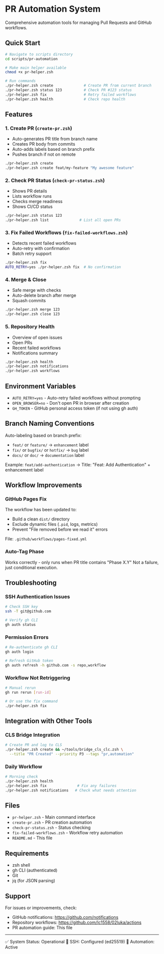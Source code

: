 # PR Automation System

Comprehensive automation tools for managing Pull Requests and GitHub workflows.

## Quick Start

```bash
# Navigate to scripts directory
cd scripts/pr-automation

# Make main helper available
chmod +x pr-helper.zsh

# Run commands
./pr-helper.zsh create              # Create PR from current branch
./pr-helper.zsh status 123          # Check PR #123 status
./pr-helper.zsh fix                 # Retry failed workflows
./pr-helper.zsh health              # Check repo health
```

## Features

### 1. **Create PR** (`create-pr.zsh`)
- Auto-generates PR title from branch name
- Creates PR body from commits
- Auto-adds labels based on branch prefix
- Pushes branch if not on remote

```bash
./pr-helper.zsh create
./pr-helper.zsh create feat/my-feature "My awesome feature"
```

### 2. **Check PR Status** (`check-pr-status.zsh`)
- Shows PR details
- Lists workflow runs
- Checks merge readiness
- Shows CI/CD status

```bash
./pr-helper.zsh status 123
./pr-helper.zsh list              # List all open PRs
```

### 3. **Fix Failed Workflows** (`fix-failed-workflows.zsh`)
- Detects recent failed workflows
- Auto-retry with confirmation
- Batch retry support

```bash
./pr-helper.zsh fix
AUTO_RETRY=yes ./pr-helper.zsh fix  # No confirmation
```

### 4. **Merge & Close** 
- Safe merge with checks
- Auto-delete branch after merge
- Squash commits

```bash
./pr-helper.zsh merge 123
./pr-helper.zsh close 123
```

### 5. **Repository Health**
- Overview of open issues
- Open PRs
- Recent failed workflows
- Notifications summary

```bash
./pr-helper.zsh health
./pr-helper.zsh notifications
./pr-helper.zsh workflows
```

## Environment Variables

- `AUTO_RETRY=yes` - Auto-retry failed workflows without prompting
- `OPEN_BROWSER=no` - Don't open PR in browser after creation
- `GH_TOKEN` - GitHub personal access token (if not using gh auth)

## Branch Naming Conventions

Auto-labeling based on branch prefix:

- `feat/` or `feature/` → `enhancement` label
- `fix/` or `bugfix/` or `hotfix/` → `bug` label  
- `docs/` or `doc/` → `documentation` label

Example: `feat/add-authentication` → Title: "Feat: Add Authentication" + enhancement label

## Workflow Improvements

### GitHub Pages Fix
The workflow has been updated to:
- Build a clean `dist/` directory
- Exclude dynamic files (`.pid`, logs, metrics)
- Prevent "File removed before we read it" errors

File: `.github/workflows/pages-fixed.yml`

### Auto-Tag Phase
Works correctly - only runs when PR title contains "Phase X.Y"
Not a failure, just conditional execution.

## Troubleshooting

### SSH Authentication Issues
```bash
# Check SSH key
ssh -T git@github.com

# Verify gh CLI
gh auth status
```

### Permission Errors
```bash
# Re-authenticate gh CLI
gh auth login

# Refresh GitHub token
gh auth refresh -h github.com -s repo,workflow
```

### Workflow Not Retriggering
```bash
# Manual rerun
gh run rerun [run-id]

# Or use the fix command
./pr-helper.zsh fix
```

## Integration with Other Tools

### CLS Bridge Integration
```bash
# Create PR and log to CLS
./pr-helper.zsh create && ~/tools/bridge_cls_clc.zsh \
  --title "PR Created" --priority P3 --tags "pr,automation"
```

### Daily Workflow
```bash
# Morning check
./pr-helper.zsh health
./pr-helper.zsh fix              # Fix any failures
./pr-helper.zsh notifications   # Check what needs attention
```

## Files

- `pr-helper.zsh` - Main command interface
- `create-pr.zsh` - PR creation automation
- `check-pr-status.zsh` - Status checking
- `fix-failed-workflows.zsh` - Workflow retry automation
- `README.md` - This file

## Requirements

- zsh shell
- gh CLI (authenticated)
- Git
- jq (for JSON parsing)

## Support

For issues or improvements, check:
- GitHub notifications: https://github.com/notifications
- Repository workflows: https://github.com/Ic1558/02luka/actions
- PR automation guide: This file

---

✅ System Status: Operational
🔑 SSH: Configured (ed25519)
🤖 Automation: Active
